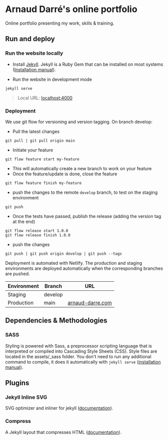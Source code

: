 # Arnaud Darré's online portfolio

Online portfolio presenting my work, skills & training.

## Run and deploy

### Run the website locally

- Install [Jekyll](https://jekyllrb.com/). Jekyll is a Ruby Gem that can be installed on most systems ([Installation manual](https://jekyllrb.com/docs/installation/)).

- Run the website in development mode

```shell
jekyll serve
```

> Local URL: [localhost:4000](http://localhost:4000)

### Deployment

We use git flow for versioning and version tagging. On branch develop:

- Pull the latest changes

```shell
git pull | git pull origin main
```

- Initiate your feature

```shell
git flow feature start my-feature
```

- This will automatically create a new branch to work on your feature
- Once the feature/update is done, close the feature

```shell
git flow feature finish my-feature
```

- push the changes to the remote `develop` branch, to test on the staging environment

```shell
git push
```

- Once the tests have passed, publish the release (adding the version tag at the end)

```shell
git flow release start 1.0.0
git flow release finish 1.0.0
```

- push the changes

```shell
git push | git push origin develop | git push --tags
```

Deployment is automated with Netlify. The production and staging environments are deployed automatically when the corresponding branches are pushed.

| Environment | Branch | URL |
| --- | --- | --- |
| Staging | develop | |
| Production | main | [arnaud-darre.com](https://arnaud-darre.com/) |

## Dependencies & Methodologies

### SASS

Styling is powered with Sass, a preprocessor scripting language that is interpreted or compiled into Cascading Style Sheets (CSS).
Style files are located in the assets/_sass folder. You don't need to run any additional command to compile, it does it automatically with `jekyll serve` ([installation manual](https://sass-lang.com/install)).

## Plugins

### Jekyll Inline SVG

SVG optimizer and inliner for jekyll ([documentation](https://github.com/sdumetz/jekyll-inline-svg)).

### Compress

A Jekyll layout that compresses HTML ([documentation](http://jch.penibelst.de/)).
